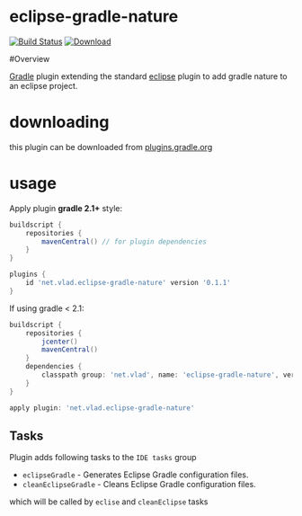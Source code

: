 eclipse-gradle-nature
======================

[![Build Status](https://travis-ci.org/vlad-mk/eclipse-gradle-plugin.svg)](https://travis-ci.org/vlad-mk/eclipse-gradle-plugin)
[ ![Download](https://api.bintray.com/packages/vlad-mk/gradle-plugins/eclipse-gradle-nature/images/download.svg) ](https://bintray.com/vlad-mk/gradle-plugins/eclipse-gradle-nature/_latestVersion)

#Overview

[Gradle](http://www.gradle.org) plugin extending the standard [eclipse](http://gradle.org/docs/current/userguide/eclipse_plugin.html) plugin to add gradle nature to an eclipse project.


downloading
===========

this plugin can be downloaded from [plugins.gradle.org](http://plugins.gradle.org/plugin/net.vlad.eclipse-gradle-nature)

usage
=====

Apply plugin **gradle 2.1+** style:

```groovy
buildscript {
    repositories {
        mavenCentral() // for plugin dependencies
    }
}

plugins {
    id 'net.vlad.eclipse-gradle-nature' version '0.1.1'
}
```

If using gradle < 2.1:

```groovy
buildscript {
    repositories {
        jcenter()
        mavenCentral()
    }
    dependencies {
        classpath group: 'net.vlad', name: 'eclipse-gradle-nature', version: '0.1.1'
    }
}

apply plugin: 'net.vlad.eclipse-gradle-nature'
```


## Tasks

Plugin adds following tasks to the `IDE tasks` group

* `eclipseGradle` - Generates Eclipse Gradle configuration files.
* `cleanEclipseGradle` - Cleans Eclipse Gradle configuration files.

which will be called by `eclise` and `cleanEclipse` tasks

